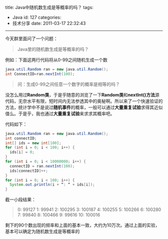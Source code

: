 title: Java中随机数生成是等概率的吗？
tags:
  - Java
id: 127
categories:
  - 技术分享
date: 2011-03-17 22:32:43
---

今天群里面问了一个问题：
> Java里的随机数生成是等概率的吗？例如：下面这两行代码将从0-99之间随机生成一个数

```java
java.util.Random ran = new java.util.Random();
int ConnectID=ran.nextInt(100);
```
> 问：生成0-99之间任意一个数字的概率是相等的吗？

没怎么用过**Random类**，于是乎随意的浏览了一下**Random类**和**nextInt()方法**源代码，无奈水平有限，短时间内无法参透其中的奥秘啊。所以来了一个快速验证的方法，统计学中不是说过**随机事件**的概率，一般可以通过**大量重复试验**求得其近似值么。于是乎，我也通过**大量重复试验**来求求其概率吧。

<!--more-->

代码如下：

``` java
java.util.Random ran = new java.util.Random();
int connectID;
int[] ids = new int[100];
for (int i = 0; i < 100; i++) {
  ids[i] = 0;
}
for (int i = 0; i < 10000000; i++) {
  connectID = ran.nextInt(100);
  ids[connectID]++;
}
for (int i = 0; i < 100; i++) {
  System.out.println(i + “: “ + ids[i]);
}
```

截一小段结果：

> 0: 99127> 1: 99941
> 2: 100295
> 3: 100187
> 4: 100255
> 5: 100266
> 6: 100280
> 7: 99840
> 8: 100466
> 9: 99616
> 10: 100016

剩下的90个数出现的频率和上面的基本一致，大约为10万次。通过上面的实验，基本可以确定为随机数生成是等概率的

